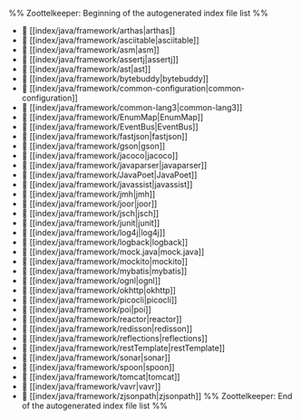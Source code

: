 %% Zoottelkeeper: Beginning of the autogenerated index file list  %%
- 📄 [[index/java/framework/arthas|arthas]]
- 📄 [[index/java/framework/asciitable|asciitable]]
- 📄 [[index/java/framework/asm|asm]]
- 📄 [[index/java/framework/assertj|assertj]]
- 📄 [[index/java/framework/ast|ast]]
- 📄 [[index/java/framework/bytebuddy|bytebuddy]]
- 📄 [[index/java/framework/common-configuration|common-configuration]]
- 📄 [[index/java/framework/common-lang3|common-lang3]]
- 📄 [[index/java/framework/EnumMap|EnumMap]]
- 📄 [[index/java/framework/EventBus|EventBus]]
- 📄 [[index/java/framework/fastjson|fastjson]]
- 📄 [[index/java/framework/gson|gson]]
- 📄 [[index/java/framework/jacoco|jacoco]]
- 📄 [[index/java/framework/javaparser|javaparser]]
- 📄 [[index/java/framework/JavaPoet|JavaPoet]]
- 📄 [[index/java/framework/javassist|javassist]]
- 📄 [[index/java/framework/jmh|jmh]]
- 📄 [[index/java/framework/joor|joor]]
- 📄 [[index/java/framework/jsch|jsch]]
- 📄 [[index/java/framework/junit|junit]]
- 📄 [[index/java/framework/log4j|log4j]]
- 📄 [[index/java/framework/logback|logback]]
- 📄 [[index/java/framework/mock.java|mock.java]]
- 📄 [[index/java/framework/mockito|mockito]]
- 📄 [[index/java/framework/mybatis|mybatis]]
- 📄 [[index/java/framework/ognl|ognl]]
- 📄 [[index/java/framework/okhttp|okhttp]]
- 📄 [[index/java/framework/picocli|picocli]]
- 📄 [[index/java/framework/poi|poi]]
- 📄 [[index/java/framework/reactor|reactor]]
- 📄 [[index/java/framework/redisson|redisson]]
- 📄 [[index/java/framework/reflections|reflections]]
- 📄 [[index/java/framework/restTemplate|restTemplate]]
- 📄 [[index/java/framework/sonar|sonar]]
- 📄 [[index/java/framework/spoon|spoon]]
- 📄 [[index/java/framework/tomcat|tomcat]]
- 📄 [[index/java/framework/vavr|vavr]]
- 📄 [[index/java/framework/zjsonpath|zjsonpath]]
%% Zoottelkeeper: End of the autogenerated index file list  %%

